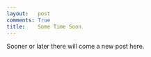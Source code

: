```yaml
---
layout:   post
comments: True
title:    Some Time Soon
---    
```


Sooner or later there will come a new post here.